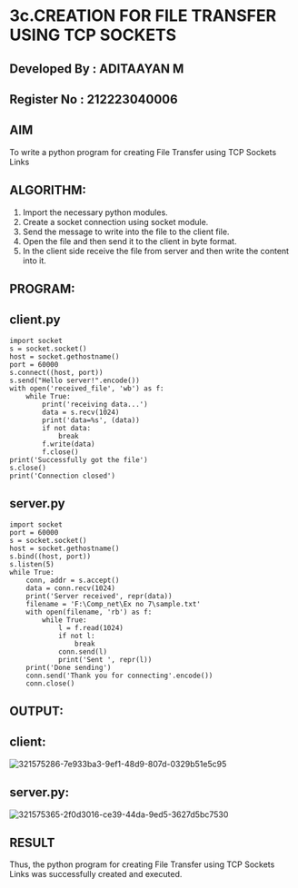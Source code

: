 # 3c.CREATION FOR FILE TRANSFER USING TCP SOCKETS

## Developed By : ADITAAYAN M
## Register No  : 212223040006

## AIM
To write a python program for creating File Transfer using TCP Sockets Links
## ALGORITHM:
1. Import the necessary python modules.
2. Create a socket connection using socket module.
3. Send the message to write into the file to the client file.
4. Open the file and then send it to the client in byte format.
5. In the client side receive the file from server and then write the content into it.
## PROGRAM:
## client.py
```
import socket
s = socket.socket()
host = socket.gethostname()
port = 60000
s.connect((host, port))
s.send("Hello server!".encode())
with open('received_file', 'wb') as f:
    while True:
        print('receiving data...')
        data = s.recv(1024)
        print('data=%s', (data))
        if not data:
            break
        f.write(data)
        f.close()
print('Successfully got the file')
s.close()
print('Connection closed')
```

## server.py
```
import socket
port = 60000
s = socket.socket()
host = socket.gethostname()
s.bind((host, port))
s.listen(5)
while True:
    conn, addr = s.accept()
    data = conn.recv(1024)
    print('Server received', repr(data))
    filename = 'F:\Comp_net\Ex no 7\sample.txt'
    with open(filename, 'rb') as f:
        while True:
            l = f.read(1024)
            if not l:
                break
            conn.send(l)
            print('Sent ', repr(l))
    print('Done sending')
    conn.send('Thank you for connecting'.encode())
    conn.close()
```
## OUTPUT:
## client:
![321575286-7e933ba3-9ef1-48d9-807d-0329b51e5c95](https://github.com/Aditaayan/3c.FILE_TRANSFER_USING_TCP_SOCKETS/assets/147473394/20a4ed0c-f39e-41f6-b078-b8ec9ad2aa3b)

## server.py:
![321575365-2f0d3016-ce39-44da-9ed5-3627d5bc7530](https://github.com/Aditaayan/3c.FILE_TRANSFER_USING_TCP_SOCKETS/assets/147473394/afad84ee-6e1e-4223-a976-c2be95122912)

## RESULT
Thus, the python program for creating File Transfer using TCP Sockets Links was 
successfully created and executed.
